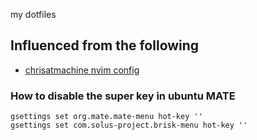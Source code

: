 my dotfiles

## Influenced from the following
* [chrisatmachine nvim config](https://github.com/ChristianChiarulli/nvim)

### How to disable the super key in ubuntu MATE 

```
gsettings set org.mate.mate-menu hot-key ''
gsettings set com.solus-project.brisk-menu hot-key ''
```
